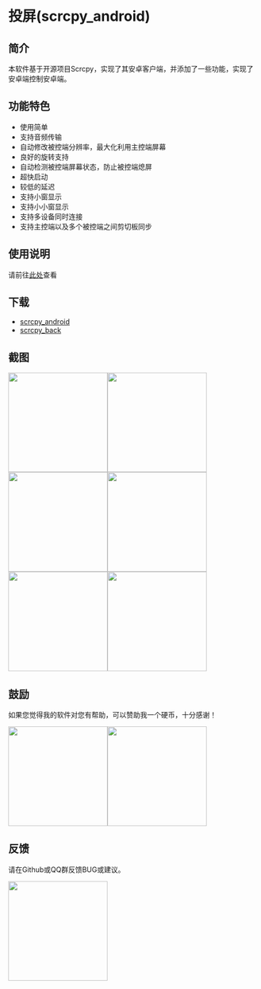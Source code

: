 # 投屏(scrcpy_android)

## 简介

本软件基于开源项目Scrcpy，实现了其安卓客户端，并添加了一些功能，实现了安卓端控制安卓端。

## 功能特色

- 使用简单
- 支持音频传输
- 自动修改被控端分辨率，最大化利用主控端屏幕
- 良好的旋转支持
- 自动检测被控端屏幕状态，防止被控端熄屏
- 超快启动
- 较低的延迟
- 支持小窗显示
- 支持小小窗显示
- 支持多设备同时连接
- 支持主控端以及多个被控端之间剪切板同步

## 使用说明

请前往[此处](https://github.saymzx.top/mingzhixian/scrcpy/blob/master/?art=HOW_TO_USE.md)查看

## 下载
- [scrcpy_android](https://github.saymzx.top/mingzhixian/scrcpy/releases/latest/scrcpy_android.apk)
- [scrcpy_back](https://github.saymzx.top/mingzhixian/scrcpy/releases/latest/scrcpy_back.apk)

## 截图

<img src="https://github.saymzx.top/mingzhixian/scrcpy/blob/master/pic/screenshot/main.png?raw=true" width="200px"><img src="https://github.saymzx.top/mingzhixian/scrcpy/blob/master/pic/screenshot/addDevice.png?raw=true" width="200px">
<img src="https://github.saymzx.top/mingzhixian/scrcpy/blob/master/pic/screenshot/smallV.png?raw=true" width="200px"><img src="https://github.saymzx.top/mingzhixian/scrcpy/blob/master/pic/screenshot/smallH.png?raw=true" width="200px">
<img src="https://github.saymzx.top/mingzhixian/scrcpy/blob/master/pic/screenshot/teoDevices.png?raw=true" width="200px"><img src="https://github.saymzx.top/mingzhixian/scrcpy/blob/master/pic/screenshot/smallSmall.png?raw=true" width="200px">

## 鼓励

如果您觉得我的软件对您有帮助，可以赞助我一个硬币，十分感谢！

<img src="https://github.saymzx.top/mingzhixian/scrcpy/blob/master/pic/other/wechat.jpg?raw=true" width="200px"><img src="https://github.saymzx.top/mingzhixian/scrcpy/blob/master/pic/other/alipay.jpg?raw=true" width="200px">

## 反馈

请在Github或QQ群反馈BUG或建议。

<img src="https://github.saymzx.top/mingzhixian/scrcpy/blob/master/pic/other/qq.jpg?raw=true" width="200px">